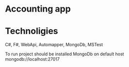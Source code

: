 # Accounting app
# Technoligies
C#, F#, WebApi, Automapper, MongoDb, MSTest

To run project should be installed MongoDb on default host mongodb://localhost:27017
